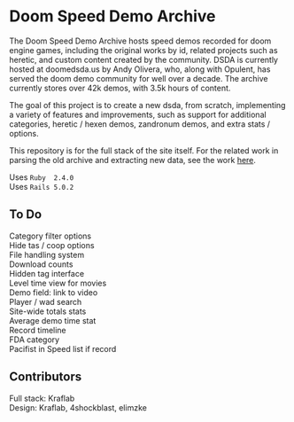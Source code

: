 # Doom Speed Demo Archive

The Doom Speed Demo Archive hosts speed demos recorded for doom engine games,
including the original works by id, related projects such as heretic, and custom
content created by the community.
DSDA is currently hosted at doomedsda.us by Andy Olivera, who, along with
Opulent, has served the doom demo community for well over a decade.
The archive currently stores over 42k demos, with 3.5k hours of content.

The goal of this project is to create a new dsda, from scratch, implementing
a variety of features and improvements, such as support for additional
categories, heretic / hexen demos, zandronum demos, and extra stats / options.

This repository is for the full stack of the site itself.  For the related
work in parsing the old archive and extracting new data, see the work
[here](https://github.com/oleksiykamenyev/DSDA_data_extraction).

Uses `Ruby  2.4.0`  
Uses `Rails 5.0.2`

## To Do
Category filter options  
Hide tas / coop options  
File handling system  
Download counts  
Hidden tag interface  
Level time view for movies  
Demo field: link to video  
Player / wad search  
Site-wide totals stats  
Average demo time stat  
Record timeline  
FDA category  
Pacifist in Speed list if record  

## Contributors
Full stack: Kraflab  
Design: Kraflab, 4shockblast, elimzke

